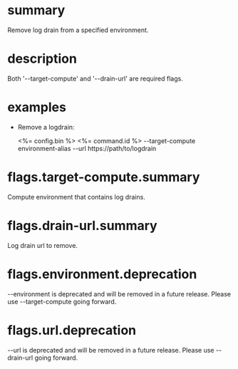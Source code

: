 # summary

Remove log drain from a specified environment.

# description

Both '--target-compute' and '--drain-url' are required flags.

# examples

- Remove a logdrain:

  <%= config.bin %> <%= command.id %> --target-compute environment-alias --url https://path/to/logdrain

# flags.target-compute.summary

Compute environment that contains log drains.

# flags.drain-url.summary

Log drain url to remove.

# flags.environment.deprecation

--environment is deprecated and will be removed in a future release. Please use --target-compute going forward.

# flags.url.deprecation

--url is deprecated and will be removed in a future release. Please use --drain-url going forward.
